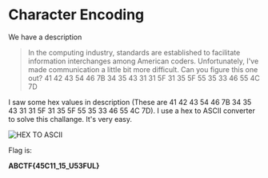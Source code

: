 # Character Encoding
We have a description

> In the computing industry, standards are established to facilitate information interchanges among American coders. Unfortunately, I've made communication a little bit more difficult. Can you figure this one out? 41 42 43 54 46 7B 34 35 43 31 31 5F 31 35 5F 55 35 33 46 55 4C 7D

I saw some hex values in description (These are 41 42 43 54 46 7B 34 35 43 31 31 5F 31 35 5F 55 35 33 46 55 4C 7D). I use a hex to ASCII converter to solve this challange. It's very easy.

![HEX TO ASCII](hex_to_ascii.png)

Flag is:

**ABCTF{45C11_15_U53FUL}**
